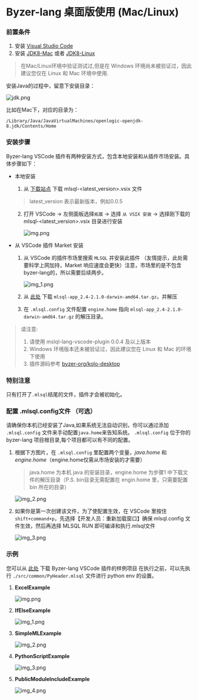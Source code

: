 # Byzer-lang 桌面版使用 (Mac/Linux)

### 前置条件
1. 安装 [Visual Studio Code](https://code.visualstudio.com/)
2. 安装 [JDK8-Mac](https://www.openlogic.com/openjdk-downloads?field_java_parent_version_target_id=416&field_operating_system_target_id=431&field_architecture_target_id=391&field_java_package_target_id=396) 或者 [JDK8-Linux](https://www.openlogic.com/openjdk-downloads?field_java_parent_version_target_id=416&field_operating_system_target_id=426&field_architecture_target_id=391&field_java_package_target_id=396)

> 在Mac/Linux环境中验证测试过,但是在 Windows 环境尚未被验证过，因此建议您仅在 Linux 和 Mac 环境中使用.

安装Java的过程中，留意下安装目录：

![jdk.png](images/jdk.png)

比如在Mac下，对应的目录为：

```
/Library/Java/JavaVirtualMachines/openlogic-openjdk-8.jdk/Contents/Home
```

### 安装步骤

Byzer-lang VSCode 插件有两种安装方式，包含本地安装和从插件市场安装。具体步骤如下：

- 本地安装

    1. 从 [下载站点](http://download.byzer.org) 下载 mlsql-<latest_version>.vsix 文件
  > latest_version 表示最新版本，例如0.0.5

    2. 打开 VSCode -> 左侧面板选择`拓展` -> 选择 `从 VSIX 安装` -> 选择刚下载的 mlsql-<latest_version>.vsix 目录进行安装

       ![img.png](images/img_local_install.png)

- 从 VSCode 插件 Market 安装

    1. 从 VSCode 的插件市场里搜索 `MLSQL` 并安装此插件 （友情提示，此处需要科学上网加持，Market 响应速度会更快）注意，市场里的是不包含 byzer-lang的，所以需要后续两步。

       ![img_1.png](images/img_looup_mlsql.png)
    2. 从 [此处](https://download.byzer.org) 下载 `mlsql-app_2.4-2.1.0-darwin-amd64.tar.gz`，并解压
    3. 在 `.mlsql.config` 文件配置 `engine.home` 指向 `mlsql-app_2.4-2.1.0-darwin-amd64.tar.gz` 的解压目录。

> 请注意:
> 1. 请使用 mslql-lang-vscode-plugin 0.0.4 及以上版本
> 2. Windows 环境版本还未被验证过，因此建议您在 Linux 和 Mac 的环境下使用
> 3. 插件源码参考 [byzer-org/kolo-desktop](https://github.com/byzer-org/kolo-desktop)

### 特别注意

只有打开了`.mlsql`结尾的文件，插件才会被初始化。

### 配置 .mlsql.config文件 （可选）

请确保你本机已经安装了Java,如果系统无法自动识别，你可以通过添加 `.mlsql.config` 文件来手动配置`java.home`来告知系统。
`.mlsql.config` 位于你的 byzer-lang 项目根目录,每个项目都可以有不同的配置。

1. 根据下方图片，在 `.mlsql.config` 里配置两个变量，*java.home* 和 *engine.home*（engine.home仅需从市场安装的才需要）

   > java.home 为本机 java 的安装目录，engine.home 为步骤1 中下载文件的解压目录（P.S. bin目录无需配置在 engin.home 里，只需要配置 bin 所在的目录）

   ![img_2.png](images/img_config_params.png)

3. 如果你是第一次创建该文件，为了使配置生效，在 VSCode 里按住 `shift+command+p`，先选择【开发人员：重新加载窗口】确保 mlsql.config 文件生效，然后再选择 MLSQL RUN 即可编译和执行.mlsql文件

   ![img_3.png](images/img_reload_window.png)

### 示例

您可以从 [此处](https://github.com/allwefantasy/mlsql-lang-example-project) 下载 Byzer-lang VSCode 插件的样例项目
在执行之前，可以先执行 `./src/common/PyHeader.mlsql` 文件进行 python env 的设置。
1. **ExcelExample**

   ![img.png](images/img_eg_execl.png)

2. **IfElseExample**

   ![img_1.png](images/img_eg_ifelse.png)

3. **SimpleMLExample**

   ![img_2.png](images/img_eg_mlsqlnb.png)

4. **PythonScriptExample**

   ![img_3.png](images/img_eg_pyscript.png)

5. **PublicModuleIncludeExample**

   ![img_4.png](images/img_eg_module_include.png)